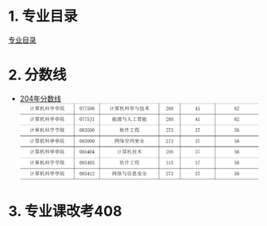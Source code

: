 # 1. 专业目录

[专业目录](https://www.swpu.edu.cn/gs/info/1074/4604.htm)

# 2. 分数线

* [204年分数线](https://www.swpu.edu.cn/gs/info/1074/4453.htm)
![](附件/2024分数线.png)

# 3. 专业课改考408

